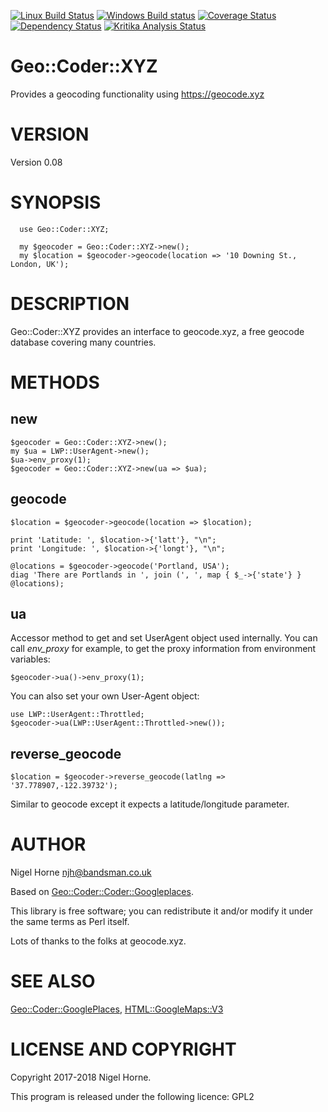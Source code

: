 [![Linux Build Status](https://travis-ci.org/nigelhorne/Geo-Coder-XYZ.svg?branch=master)](https://travis-ci.org/nigelhorne/Geo-Coder-XYZ)
[![Windows Build status](https://ci.appveyor.com/api/projects/status/81c3r325x8ytd7sn?svg=true)](https://ci.appveyor.com/project/nigelhorne/geo-coder-xyz)
[![Coverage Status](https://coveralls.io/repos/github/nigelhorne/Geo-Coder-XYZ/badge.svg?branch=master)](https://coveralls.io/github/nigelhorne/Geo-Coder-XYZ?branch=master)
[![Dependency Status](https://dependencyci.com/github/nigelhorne/Geo-Coder-XYZ/badge)](https://dependencyci.com/github/nigelhorne/Geo-Coder-XYZ)
[![Kritika Analysis Status](https://kritika.io/users/nigelhorne/repos/3980051779912539/heads/master/status.svg)](https://kritika.io/users/nigelhorne/repos/3980051779912539/heads/master/)

# Geo::Coder::XYZ

Provides a geocoding functionality using https://geocode.xyz

# VERSION

Version 0.08

# SYNOPSIS

      use Geo::Coder::XYZ;

      my $geocoder = Geo::Coder::XYZ->new();
      my $location = $geocoder->geocode(location => '10 Downing St., London, UK');

# DESCRIPTION

Geo::Coder::XYZ provides an interface to geocode.xyz, a free geocode database covering many countries.

# METHODS

## new

    $geocoder = Geo::Coder::XYZ->new();
    my $ua = LWP::UserAgent->new();
    $ua->env_proxy(1);
    $geocoder = Geo::Coder::XYZ->new(ua => $ua);

## geocode

    $location = $geocoder->geocode(location => $location);

    print 'Latitude: ', $location->{'latt'}, "\n";
    print 'Longitude: ', $location->{'longt'}, "\n";

    @locations = $geocoder->geocode('Portland, USA');
    diag 'There are Portlands in ', join (', ', map { $_->{'state'} } @locations);

## ua

Accessor method to get and set UserAgent object used internally. You
can call _env\_proxy_ for example, to get the proxy information from
environment variables:

    $geocoder->ua()->env_proxy(1);

You can also set your own User-Agent object:

    use LWP::UserAgent::Throttled;
    $geocoder->ua(LWP::UserAgent::Throttled->new());

## reverse\_geocode

    $location = $geocoder->reverse_geocode(latlng => '37.778907,-122.39732');

Similar to geocode except it expects a latitude/longitude parameter.

# AUTHOR

Nigel Horne <njh@bandsman.co.uk>

Based on [Geo::Coder::Coder::Googleplaces](https://metacpan.org/pod/Geo::Coder::Coder::Googleplaces).

This library is free software; you can redistribute it and/or modify
it under the same terms as Perl itself.

Lots of thanks to the folks at geocode.xyz.

# SEE ALSO

[Geo::Coder::GooglePlaces](https://metacpan.org/pod/Geo::Coder::GooglePlaces), [HTML::GoogleMaps::V3](https://metacpan.org/pod/HTML::GoogleMaps::V3)

# LICENSE AND COPYRIGHT

Copyright 2017-2018 Nigel Horne.

This program is released under the following licence: GPL2
